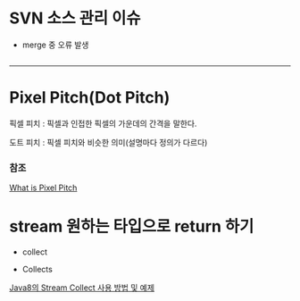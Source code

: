 #   SVN 소스 관리 이슈

-   merge 중 오류 발생
```

```


---

#   Pixel Pitch(Dot Pitch)

픽셀 피치 : 픽셀과 인접한 픽셀의 가운데의 간격을 말한다.

도트 피치 : 픽셀 피치와 비슷한 의미(설명마다 정의가 다르다)

### 참조
[What is Pixel Pitch](https://www.youtube.com/watch?v=-qYMKAwVf14)


#   stream 원하는 타입으로 return 하기

- collect

- Collects

[Java8의 Stream Collect 사용 방법 및 예제](https://codechacha.com/ko/java8-stream-collect/)